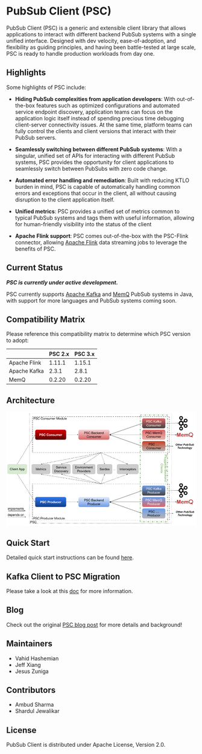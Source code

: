 # PubSub Client (PSC)

PubSub Client (PSC) is a generic and extensible client library that allows applications to interact with different backend PubSub systems with a single unified interface. Designed with dev velocity, ease-of-adoption, and flexibility as guiding principles, and having been battle-tested at large scale, PSC is ready to handle production workloads from day one.

## Highlights

Some highlights of PSC include:
- **Hiding PubSub complexities from application developers**: With out-of-the-box features such as optimized configurations and automated service endpoint discovery, application teams can focus on the application logic itself instead of spending precious time debugging client-server connectivity issues. At the same time, platform teams can fully control the clients and client versions that interact with their PubSub servers.

- **Seamlessly switching between different PubSub systems**: With a singular, unified set of APIs for interacting with different PubSub systems, PSC provides the opportunity for client applications to seamlessly switch between PubSubs with zero code change.

- **Automated error handling and remediation**: Built with reducing KTLO burden in mind, PSC is capable of automatically handling common errors and exceptions that occur in the client, all without causing disruption to the client application itself.

- **Unified metrics**: PSC provides a unified set of metrics common to typical PubSub systems and tags them with useful information, allowing for human-friendly visibility into the status of the client

- **Apache Flink support**: PSC comes out-of-the-box with the PSC-Flink connector, allowing [Apache Flink](https://github.com/apache/flink) data streaming jobs to leverage the benefits of PSC.

## Current Status

***PSC is currently under active development.***

PSC currently supports [Apache Kafka](https://github.com/apache/kafka) and [MemQ](https://github.com/pinterest/memq) PubSub systems in Java, with support for more languages and PubSub systems coming soon.

## Compatibility Matrix

Please reference this compatibility matrix to determine which PSC version to adopt:

|               | PSC 2.x  | PSC 3.x  |
| ---           | ---      | ---      |
| Apache Flink  | 1.11.1   | 1.15.1   |         
| Apache Kafka  | 2.3.1    | 2.8.1    |
| MemQ          | 0.2.20   | 0.2.20   |

## Architecture
![Image of PSC's Architecture](docs/images/psc-architecture.jpg)

## Quick Start
Detailed quick start instructions can be found [here](docs/quickstart.md).

## Kafka Client to PSC Migration
Please take a look at this [doc](/docs/nativekafkatopscmigration.md) for more information.

## Blog
Check out the original [PSC blog post](https://medium.com/pinterest-engineering/unified-pubsub-client-at-pinterest-397ccfaf508e) for more details and background!

## Maintainers
- Vahid Hashemian
- Jeff Xiang
- Jesus Zuniga

## Contributors
- Ambud Sharma
- Shardul Jewalikar

## License
PubSub Client is distributed under Apache License, Version 2.0.
